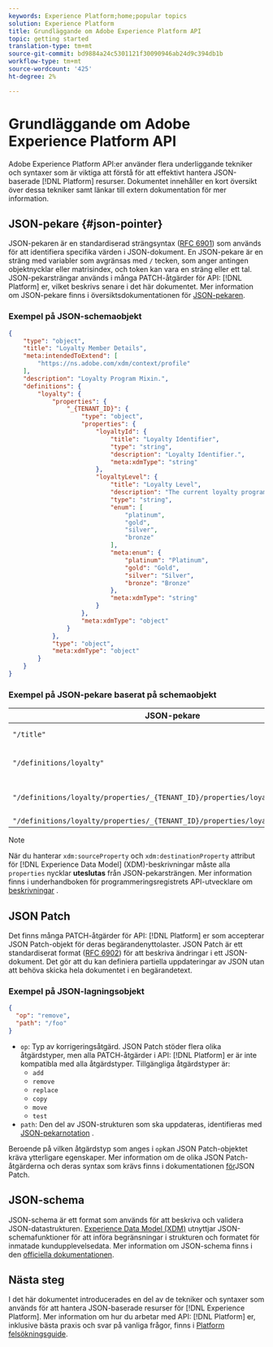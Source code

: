 ```yaml
---
keywords: Experience Platform;home;popular topics
solution: Experience Platform
title: Grundläggande om Adobe Experience Platform API
topic: getting started
translation-type: tm+mt
source-git-commit: bd9884a24c5301121f30090946ab24d9c394db1b
workflow-type: tm+mt
source-wordcount: '425'
ht-degree: 2%

---
```



# Grundläggande om Adobe Experience Platform API

Adobe Experience Platform API:er använder flera underliggande tekniker och syntaxer som är viktiga att förstå för att effektivt hantera JSON-baserade [!DNL Platform] resurser. Dokumentet innehåller en kort översikt över dessa tekniker samt länkar till extern dokumentation för mer information.

## JSON-pekare {#json-pointer}

JSON-pekaren är en standardiserad strängsyntax ([RFC 6901](https://tools.ietf.org/html/rfc6901)) som används för att identifiera specifika värden i JSON-dokument. En JSON-pekare är en sträng med variabler som avgränsas med `/` tecken, som anger antingen objektnycklar eller matrisindex, och token kan vara en sträng eller ett tal. JSON-pekarsträngar används i många PATCH-åtgärder för API: [!DNL Platform] er, vilket beskrivs senare i det här dokumentet. Mer information om JSON-pekare finns i översiktsdokumentationen för [JSON-pekaren](https://rapidjson.org/md_doc_pointer.html).

### Exempel på JSON-schemaobjekt

```json
{
    "type": "object",
    "title": "Loyalty Member Details",
    "meta:intendedToExtend": [
        "https://ns.adobe.com/xdm/context/profile"
    ],
    "description": "Loyalty Program Mixin.",
    "definitions": {
        "loyalty": {
            "properties": {
                "_{TENANT_ID}": {
                    "type": "object",
                    "properties": {
                        "loyaltyId": {
                            "title": "Loyalty Identifier",
                            "type": "string",
                            "description": "Loyalty Identifier.",
                            "meta:xdmType": "string"
                        },
                        "loyaltyLevel": {
                            "title": "Loyalty Level",
                            "description": "The current loyalty program level to which the individual member belongs.",
                            "type": "string",
                            "enum": [
                                "platinum",
                                "gold",
                                "silver",
                                "bronze"
                            ],
                            "meta:enum": {
                                "platinum": "Platinum",
                                "gold": "Gold",
                                "silver": "Silver",
                                "bronze": "Bronze"
                            },
                            "meta:xdmType": "string"
                        }
                    },
                    "meta:xdmType": "object"
                }
            },
            "type": "object",
            "meta:xdmType": "object"
        }
    }
}
```

### Exempel på JSON-pekare baserat på schemaobjekt

| JSON-pekare | Löser till |
|--- | ---|
| `"/title"` | &quot;Information om lojalitetsmedlem&quot; |
| `"/definitions/loyalty"` | (Returnerar innehållet i `loyalty` objektet) |
| `"/definitions/loyalty/properties/_{TENANT_ID}/properties/loyaltyLevel/enum"` | `["platinum", "gold", "silver", "bronze"]` |
| `"/definitions/loyalty/properties/_{TENANT_ID}/properties/loyaltyLevel/enum/0"` | `"platinum"` |

>[!Note]
>
>
>När du hanterar `xdm:sourceProperty` och `xdm:destinationProperty` attribut för [!DNL Experience Data Model] (XDM)-beskrivningar måste alla `properties` nycklar **uteslutas** från JSON-pekarsträngen. Mer information finns i underhandboken för programmeringsregistrets API-utvecklare om [beskrivningar](../xdm/api/descriptors.md) .

## JSON Patch

Det finns många PATCH-åtgärder för API: [!DNL Platform] er som accepterar JSON Patch-objekt för deras begärandenyttolaster. JSON Patch är ett standardiserat format ([RFC 6902](https://tools.ietf.org/html/rfc6902)) för att beskriva ändringar i ett JSON-dokument. Det gör att du kan definiera partiella uppdateringar av JSON utan att behöva skicka hela dokumentet i en begärandetext.

### Exempel på JSON-lagningsobjekt

```json
{
  "op": "remove",
  "path": "/foo"
}
```

* `op`: Typ av korrigeringsåtgärd. JSON Patch stöder flera olika åtgärdstyper, men alla PATCH-åtgärder i API: [!DNL Platform] er är inte kompatibla med alla åtgärdstyper. Tillgängliga åtgärdstyper är:
   * `add`
   * `remove`
   * `replace`
   * `copy`
   * `move`
   * `test`
* `path`: Den del av JSON-strukturen som ska uppdateras, identifieras med [JSON-pekarnotation](#json-pointer) .

Beroende på vilken åtgärdstyp som anges i `op`kan JSON Patch-objektet kräva ytterligare egenskaper. Mer information om de olika JSON Patch-åtgärderna och deras syntax som krävs finns i dokumentationen [för](http://jsonpatch.com/)JSON Patch.

## JSON-schema

JSON-schema är ett format som används för att beskriva och validera JSON-datastrukturen. [Experience Data Model (XDM)](../xdm/home.md) utnyttjar JSON-schemafunktioner för att införa begränsningar i strukturen och formatet för inmatade kundupplevelsedata. Mer information om JSON-schema finns i den [officiella dokumentationen](https://json-schema.org/).

## Nästa steg

I det här dokumentet introducerades en del av de tekniker och syntaxer som används för att hantera JSON-baserade resurser för [!DNL Experience Platform]. Mer information om hur du arbetar med API: [!DNL Platform] er, inklusive bästa praxis och svar på vanliga frågor, finns i [Platform felsökningsguide](troubleshooting.md).